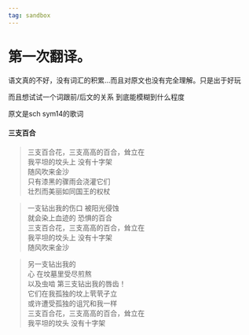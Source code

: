 ```yaml
---
tag: sandbox
---
```

# 第一次翻译。
语文真的不好，没有词汇的积累...而且对原文也没有完全理解。只是出于好玩

而且想试试一个词跟前/后文的关系 到底能模糊到什么程度

原文是sch sym14的歌词

#### 三支百合

> 三支百合花，三支高高的百合，耸立在<br>
> 我平坦的坟头上 没有十字架<br>
> 随风吹来金沙<br>
> 只有漆黑的骤雨会浇灌它们<br>
> 壮烈而美丽如同国王的权杖

> 一支钻出我的伤口 被阳光侵蚀<br>
> 就会染上血迹的 恐惧的百合<br>
> 三支百合花，三支高高的百合，耸立在<br>
> 我平坦的坟头上 没有十字架<br>
> 随风吹来金沙

> 另一支钻出我的<br>
> 心 在坟墓里受尽煎熬<br>
> 以及虫啮 第三支钻出我的唇齿！<br>
> 它们在我孤独的坟上茕茕孑立 <br>
> 或许遭受孤独的诅咒和我一样<br>
> 三支百合花，三支高高的百合，耸立在<br>
> 我平坦的坟头 没有十字架